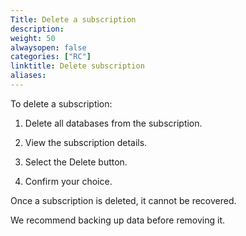 ```yaml
---
Title: Delete a subscription
description:
weight: 50
alwaysopen: false
categories: ["RC"]
linktitle: Delete subscription
aliases: 
---
```


To delete a subscription:

1.  Delete all databases from the subscription.

2.  View the subscription details.

3.  Select the Delete button.

4.  Confirm your choice.

Once a subscription is deleted, it cannot be recovered.

We recommend backing up data before removing it.
